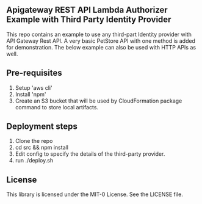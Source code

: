 ## Apigateway REST API Lambda Authorizer Example with Third Party Identity Provider

This repo contains an example to use any third-part Identity provider with API Gateway Rest API. A very basic PetStore API with one method is added for demonstration. The below example can also be used with HTTP APIs as well.

## Pre-requisites

1.	Setup 'aws cli' 
2.	Install 'npm'
3.	Create an S3 bucket that will be used by CloudFormation package command to store local artifacts.

## Deployment steps

1. Clone the repo
2. cd src && npm install
3. Edit config to specify the details of the third-party provider.
4. run ./deploy.sh

## License

This library is licensed under the MIT-0 License. See the LICENSE file.

